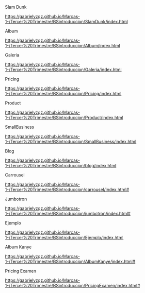 Slam Dunk

https://gabrielvzqz.github.io/Marcas-1-/Tercer%20Trimestre/BSintroduccion/SlamDunk/index.html

Album

https://gabrielvzqz.github.io/Marcas-1-/Tercer%20Trimestre/BSintroduccion/Album/index.html

Galeria

https://gabrielvzqz.github.io/Marcas-1-/Tercer%20Trimestre/BSintroduccion/Galeria/index.html

Pricing

https://gabrielvzqz.github.io/Marcas-1-/Tercer%20Trimestre/BSintroduccion/Pricing/index.html

Product

https://gabrielvzqz.github.io/Marcas-1-/Tercer%20Trimestre/BSintroduccion/Product/index.html

SmallBusiness

https://gabrielvzqz.github.io/Marcas-1-/Tercer%20Trimestre/BSintroduccion/SmallBusiness/index.html

Blog

https://gabrielvzqz.github.io/Marcas-1-/Tercer%20Trimestre/BSintroduccion/blog/index.html

Carrousel

https://gabrielvzqz.github.io/Marcas-1-/Tercer%20Trimestre/BSintroduccion/carrousel/index.html#

Jumbotron

https://gabrielvzqz.github.io/Marcas-1-/Tercer%20Trimestre/BSintroduccion/jumbotron/index.html#

Ejemplo

https://gabrielvzqz.github.io/Marcas-1-/Tercer%20Trimestre/BSintroduccion/Ejemplo/index.html

Album Kanye

https://gabrielvzqz.github.io/Marcas-1-/Tercer%20Trimestre/BSintroduccion/AlbumKanye/index.html#

Pricing Examen

https://gabrielvzqz.github.io/Marcas-1-/Tercer%20Trimestre/BSintroduccion/PricingExamen/index.html#
